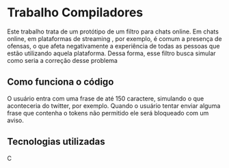# Trabalho Compiladores 

Este trabalho trata de um protótipo de um filtro para chats online.  Em chats online, em plataformas de streaming , por exemplo, é comum a presença de
ofensas, o que afeta negativamente a experiência de todas as pessoas que estão utilizando aquela
plataforma. Dessa forma, esse filtro busca simular como seria a correção desse problema

## Como funciona o código 
O usuário entra com uma frase de até 150 caractere, simulando o que aconteceria do twitter, por exemplo. Quando o usuário tentar enviar alguma frase que contenha o tokens não permitido ele será bloqueado com um aviso.

## Tecnologias utilizadas

C
